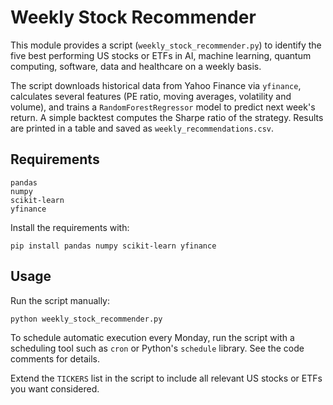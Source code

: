 # Weekly Stock Recommender

This module provides a script (`weekly_stock_recommender.py`) to identify the
five best performing US stocks or ETFs in AI, machine learning, quantum
computing, software, data and healthcare on a weekly basis.

The script downloads historical data from Yahoo Finance via `yfinance`,
calculates several features (PE ratio, moving averages, volatility and volume),
and trains a `RandomForestRegressor` model to predict next week's return. A
simple backtest computes the Sharpe ratio of the strategy. Results are printed
in a table and saved as `weekly_recommendations.csv`.

## Requirements

```
pandas
numpy
scikit-learn
yfinance
```

Install the requirements with:

```
pip install pandas numpy scikit-learn yfinance
```

## Usage

Run the script manually:

```
python weekly_stock_recommender.py
```

To schedule automatic execution every Monday, run the script with a scheduling
tool such as `cron` or Python's `schedule` library. See the code comments for
details.

Extend the `TICKERS` list in the script to include all relevant US stocks or
ETFs you want considered.
